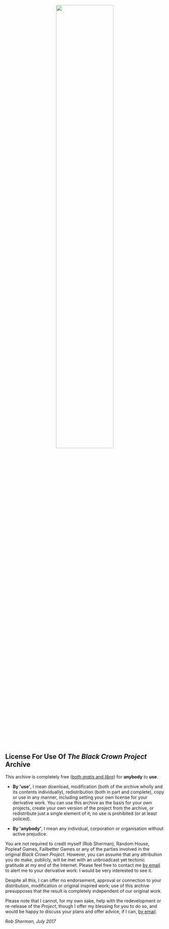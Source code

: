 <p align="center">
<img src="https://bonfiredog.co.uk/ooo/bcp/areaendgame.png" width="60%" height="auto">
</p>

## License For Use Of *The Black Crown Project* Archive

This archive is completely free ([both *gratis* and *libre*](https://en.wikipedia.org/wiki/Gratis_versus_libre)) for **anybody** to **use**. 

* **By 'use'**, I mean download, modification (both of the archive wholly and its contents individually), redistribution (both in part and complete), copy or use in any manner, including setting your own license for your derivative work. You can use this archive as the basis for your own projects, create your own version of the project from the archive, or redistribute just a single element of it; no use is prohibited (or at least policed). 

* **By 'anybody'**, I mean any individual, corporation or organisation without active prejudice.

You are not required to credit myself (Rob Sherman), Random House, Popleaf Games, Failbetter Games or any of the parties involved in the original *Black Crown Project*. However, you can assume that any attribution you do make, publicly, will be met with an unbroadcast yet tectonic gratitude at my end of the Internet. Please feel free to contact me [by email](mailto:rob@bonfiredog.co.uk) to alert me to your derivative work: I would be very interested to see it.

Despite all this, I can offer no endorsement, approval or connection to your distribution, modification or original inspired work; use of this archive presupposes that the result is completely independent of our original work.

Please note that I cannot, for my own sake, help with the redevelopment or re-release of the *Project*, though I offer my blessing for you to do so, and would be happy to discuss your plans and offer advice, if I can, [by email](mailto:rob@bonfiredog.co.uk).

*Rob Sherman, July 2017*
